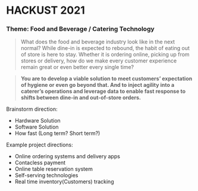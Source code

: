 # HACKUST 2021
[](/Media/Group_1.png)
### **Theme**: Food and Beverage / Catering Technology

>What does the food and beverage industry look like in the next normal? While dine-in is expected to rebound, the habit of eating out of store is here to stay. Whether it is ordering online, picking up from stores or delivery, how do we make every customer experience remain great or even better every single time?

>**You are to develop a viable solution to meet customers’ expectation of hygiene or even go beyond that. And to inject agility into a caterer’s operations and leverage data to enable fast response to shifts between dine-in and out-of-store orders.**

Brainstorm direction:
* Hardware Solution
* Software Solution
* How fast (Long term? Short term?)

Example project directions:
* Online ordering systems and delivery apps
* Contacless payment
* Online table reservation system
* Self-serving technologies
* Real time inventory(Customers) tracking


